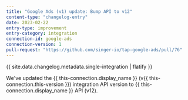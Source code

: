 ```yaml
---
title: "Google Ads (v1) update: Bump API to v12"
content-type: "changelog-entry"
date: 2023-02-22
entry-type: improvement
entry-category: integration
connection-id: google-ads
connection-version: 1
pull-request: "https://github.com/singer-io/tap-google-ads/pull/76"
---
```

{{ site.data.changelog.metadata.single-integration | flatify }}

We've updated the {{ this-connection.display_name }} (v{{ this-connection.this-version }}) integration  API version to {{ this-connection.display_name }} API (v12).